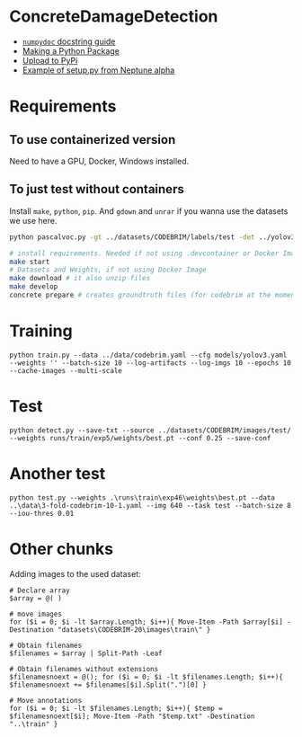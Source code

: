 # ConcreteDamageDetection

- [`numpydoc` docstring guide](https://numpydoc.readthedocs.io/en/latest/format.html)
- [Making a Python Package](https://python-packaging-tutorial.readthedocs.io/en/latest/setup_py.html)
- [Upload to PyPi](https://medium.com/@joel.barmettler/how-to-upload-your-python-package-to-pypi-65edc5fe9c56)
- [Example of setup.py from Neptune alpha](https://github.com/neptune-ai/neptune-client/blob/alpha/setup.py)

# Requirements

## To use containerized version

Need to have a GPU, Docker, Windows installed. 

## To just test without containers

Install `make`, `python`, `pip`. And `gdown` and `unrar` if you wanna use the datasets we use here.

```bash
python pascalvoc.py -gt ../datasets/CODEBRIM/labels/test -det ../yolov3/runs/detect/exp6/labels -sp ../data/results -gtcoords rel -imgsize 640,640 # object_detection
```

```bash
# install requirements. Needed if not using .devcontainer or Docker Image
make start 
# Datasets and Weights, if not using Docker Image
make download # it also unzip files
make develop
concrete prepare # creates groundtruth files (for codebrim at the moment)
```


# Training
```
python train.py --data ../data/codebrim.yaml --cfg models/yolov3.yaml --weights '' --batch-size 10 --log-artifacts --log-imgs 10 --epochs 10 --cache-images --multi-scale
```

# Test
```
python detect.py --save-txt --source ../datasets/CODEBRIM/images/test/ --weights runs/train/exp5/weights/best.pt --conf 0.25 --save-conf
```

# Another test
```
python test.py --weights .\runs\train\exp46\weights\best.pt --data ..\data\3-fold-codebrim-10-1.yaml --img 640 --task test --batch-size 8 --iou-thres 0.01
```

# Other chunks

Adding images to the used dataset:
```
# Declare array
$array = @( )

# move images
for ($i = 0; $i -lt $array.Length; $i++){ Move-Item -Path $array[$i] -Destination "datasets\CODEBRIM-20\images\train\" }

# Obtain filenames
$filenames = $array | Split-Path -Leaf 

# Obtain filenames without extensions
$filenamesnoext = @(); for ($i = 0; $i -lt $filenames.Length; $i++){ $filenamesnoext += $filenames[$i].Split(".")[0] }

# Move annotations
for ($i = 0; $i -lt $filenames.Length; $i++){ $temp = $filenamesnoext[$i]; Move-Item -Path "$temp.txt" -Destination "..\train" }
```